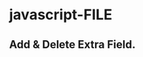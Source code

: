 # javascript-FILE
## Add & Delete Extra Field.
  <script>
    $(document).ready(function () {
        var photo_div = '<div class="gallery_photo mt-2">';
        photo_div += '<div class="row">';
        photo_div += '<div class="col-sm-5">';
        photo_div += '<label for="inputEmail3" class=" col-form-label text-right">Gallery Photo</label>';
        photo_div += '<input type="file" class="form-control" name="gallery_photo[]" required>';
        photo_div += '</div>';
        photo_div += '<div class="col-sm-6">';
        photo_div += '<label for="inputEmail3" class=" col-form-label text-right">Photo Caption</label>';
        photo_div += '<input type="text" class="form-control" placeholder="Photo Caption" name="photo_caption[]" required>';
        photo_div += '</div>';
        photo_div += '<div class="col-sm-1">';
        photo_div += '<div class="cross_button_area">';
        photo_div += '<button onclick="delete_row(this);" type="button" class="btn btn-sm  btn-danger"><i class="fa fa-times"></i></button>';
        photo_div += '</div>';
        photo_div += '</div>';
        photo_div += '</div>';
        photo_div += '</div>';
        $('.add_more_button').on('click', function () {
            $('.gallery_photos_area').append(photo_div);
        })
    })

    function delete_row(row) {
        $(row).closest('.gallery_photo').remove();
    }
</script>
